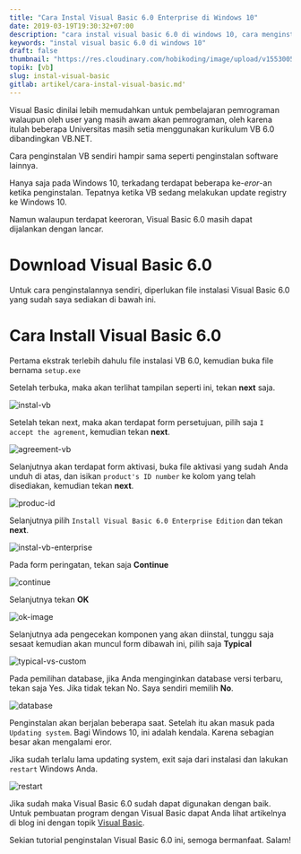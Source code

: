 ```yaml
---
title: "Cara Instal Visual Basic 6.0 Enterprise di Windows 10"
date: 2019-03-19T19:30:32+07:00
description: "cara instal visual basic 6.0 di windows 10, cara menginstall vb 6.0 di win 10 dengan benar, mengatasi eror mengintal visual basic di windows 10, bagaimana cara instalasi visual basic 6.0 di windows 10 yang eror, vb6 in windows 10, how to install vb 6 on windows 10, error instalasi vb di windows 10"
keywords: "instal visual basic 6.0 di windows 10"
draft: false
thumbnail: "https://res.cloudinary.com/hobikoding/image/upload/v1553005144/vb/vb.jpg"
topik: [vb]
slug: instal-visual-basic
gitlab: artikel/cara-instal-visual-basic.md'
---
```


Visual Basic dinilai lebih memudahkan untuk pembelajaran pemrograman walaupun oleh user yang masih awam akan pemrograman, oleh karena itulah beberapa Universitas masih setia menggunakan kurikulum VB 6.0 dibandingkan VB.NET.

Cara penginstalan VB sendiri hampir sama seperti penginstalan software lainnya.

Hanya saja pada Windows 10, terkadang terdapat beberapa ke-_eror_-an ketika penginstalan. Tepatnya ketika VB sedang melakukan update registry ke Windows 10.

Namun walaupun terdapat keeroran, Visual Basic 6.0 masih dapat dijalankan dengan lancar.

# Download Visual Basic 6.0

Untuk cara penginstalannya sendiri, diperlukan file instalasi Visual Basic 6.0 yang sudah saya sediakan di bawah ini.

# Cara Install Visual Basic 6.0

Pertama ekstrak terlebih dahulu file instalasi VB 6.0, kemudian buka file bernama `setup.exe`

Setelah terbuka, maka akan terlihat tampilan seperti ini, tekan **next** saja.

![instal-vb](https://res.cloudinary.com/hobikoding/image/upload/v1552999046/vb/Cara-Install-Visual-Basic-6-Windows-10.png)

Setelah tekan next, maka akan terdapat form persetujuan, pilih saja `I accept the agrement`, kemudian tekan **next**.

![agreement-vb](https://res.cloudinary.com/hobikoding/image/upload/v1552999123/vb/Cara-Install-Visual-Basic-6-Windows-10-agreement.png)

Selanjutnya akan terdapat form aktivasi, buka file aktivasi yang sudah Anda unduh di atas, dan isikan `product's ID number` ke kolom yang telah disediakan, kemudian tekan **next**.

![produc-id](https://res.cloudinary.com/hobikoding/image/upload/v1552999340/vb/Cara-Install-Visual-Basic-6-Windows-10-sn.png)

Selanjutnya pilih `Install Visual Basic 6.0 Enterprise Edition` dan tekan **next**.

![instal-vb-enterprise](https://res.cloudinary.com/hobikoding/image/upload/v1553001695/vb/Cara-Install-Visual-Basic-6-Windows-10-instalasi.png)

Pada form peringatan, tekan saja **Continue**

![continue](https://res.cloudinary.com/hobikoding/image/upload/v1553001743/vb/Cara-Install-Visual-Basic-6-Windows-10-continue.png)

Selanjutnya tekan **OK**

![ok-image](https://res.cloudinary.com/hobikoding/image/upload/v1553001783/vb/Cara-Install-Visual-Basic-6-Windows-10-ok.png)

Selanjutnya ada pengecekan komponen yang akan diinstal, tunggu saja sesaat kemudian akan muncul form dibawah ini, pilih saja **Typical**

![typical-vs-custom](https://res.cloudinary.com/hobikoding/image/upload/v1553001818/vb/Cara-Install-Visual-Basic-6-Windows-10-typical-custom.png)

Pada pemilihan database, jika Anda menginginkan database versi terbaru, tekan saja Yes. Jika tidak tekan No. Saya sendiri memilih **No**.

![database](https://res.cloudinary.com/hobikoding/image/upload/v1553001863/vb/Cara-Install-Visual-Basic-6-Windows-10-yes-no.png)

Penginstalan akan berjalan beberapa saat. Setelah itu akan masuk pada `Updating system`. Bagi Windows 10, ini adalah kendala. Karena sebagian besar akan mengalami eror.

Jika sudah terlalu lama updating system, exit saja dari instalasi dan lakukan `restart` Windows Anda.

![restart](https://res.cloudinary.com/hobikoding/image/upload/v1553001895/vb/Cara-Install-Visual-Basic-6-Windows-10-setup.png)

Jika sudah maka Visual Basic 6.0 sudah dapat digunakan dengan baik. Untuk pembuatan program dengan Visual Basic dapat Anda lihat artikelnya di blog ini dengan topik [Visual Basic](/topik/vb).

Sekian tutorial penginstalan Visual Basic 6.0 ini, semoga bermanfaat. Salam!